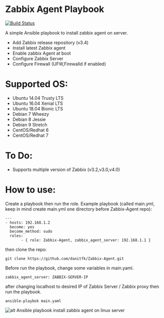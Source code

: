# Zabbix Agent Playbook

[![Build Status](https://travis-ci.org/danitfk/Zabbix-Agent.svg?branch=master)](https://travis-ci.org/danitfk/Zabbix-Agent)

A simple Ansible playbook to install zabbix agent on server.

  - Add Zabbix release repository (v3.4)
  - Install latest Zabbix agent
  - Enable zabbix Agent at boot
  - Configure Zabbix Server 
  - Configure Firewall (UFW,Firewalld if enabled)
# Supported OS:

- Ubuntu 14.04 Trusty LTS
- Ubuntu 16.04 Xenial LTS
- Ubuntu 18.04 Bionic LTS
- Debian 7 Wheezy
- Debian 8 Jessie
- Debian 9 Stretch
- CentOS/Redhat 6
- CentOS/Redhat 7

# To Do:
- Supports multiple version of Zabbix (v3.2,v3.0,v4.0)

# How to use:
Create a playbook then run the role.
Example playbook (called main.yml, keep in mind create main.yml one directory before Zabbix-Agent repo):
```
---
- hosts: 192.168.1.2
  become: yes
  become_method: sudo
  roles:
       - { role: Zabbix-Agent, zabbix_agent_server: 192.168.1.1 }

```
then clone the repo:
```
git clone https://github.com/danitfk/Zabbix-Agent.git
```
Before run the playbook, change some variables in main.yaml.
```
zabbix_agent_server: ZABBIX-SERVER-IP
```
after changing localhost to desired IP of Zabbix Server / Zabbix proxy then run the playbook.

```
ansible-playbok main.yaml
```
![alt Ansible playbook install zabbix agent on linux server](https://github.com/danitfk/Zabbix-Agent/blob/master/screenshots/Zabbix-Agent-Ansible.png?raw=true)

